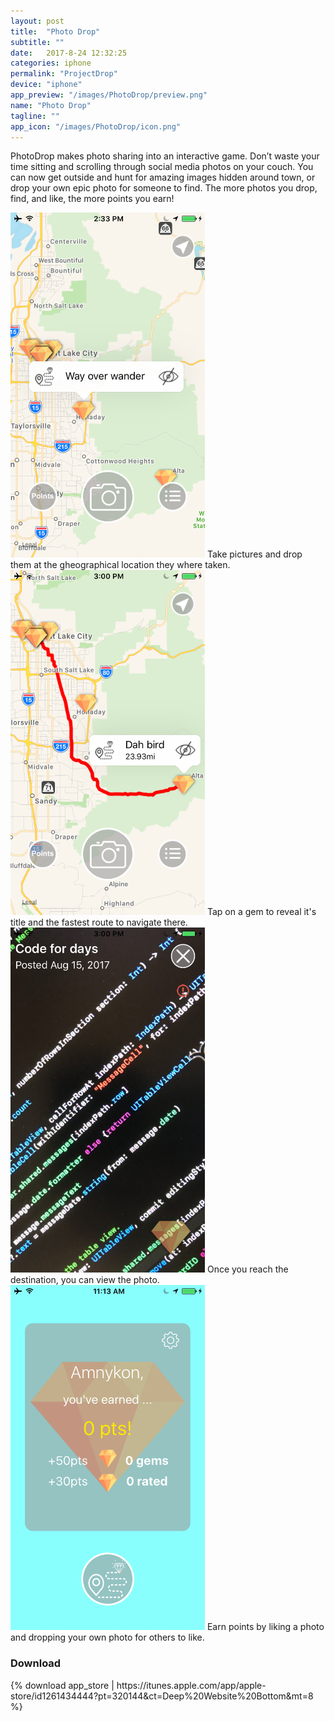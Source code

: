 ```yaml
---
layout: post
title:  "Photo Drop"
subtitle: ""
date:   2017-8-24 12:32:25
categories: iphone
permalink: "ProjectDrop"
device: "iphone"
app_preview: "/images/PhotoDrop/preview.png"
name: "Photo Drop"
tagline: ""
app_icon: "/images/PhotoDrop/icon.png"
---
```


PhotoDrop makes photo sharing into an interactive game. 
Don’t waste your time sitting and scrolling through social media photos on your couch. 
You can now get outside and hunt for amazing images hidden around town, or drop your own epic photo for someone to find. The more photos you drop, find, and like, the more points you earn!

<img src="/images/PhotoDrop/PhotoDropWayOverWander.png" height="552px" width="311px" class="content__item-img-center animated zoomIn">
Take pictures and drop them at the gheographical location they where taken.

<img src="/images/PhotoDrop/PhotoDropRouteToDabird.png" height="552px" width="311px" class="content__item-img-center animated zoomIn">
Tap on a gem to reveal it's title and the fastest route to navigate there.

<img src="/images/PhotoDrop/PhotoDropCodeForDays.png" height="552px" width="311px" class="content__item-img-center animated zoomIn">
Once you reach the destination, you can view the photo.

<img src="/images/PhotoDrop/PhotoDropPoints.png" height="552px" width="311px" class="content__item-img-center animated zoomIn">
Earn points by liking a photo and dropping your own photo for others to like.

<h3 id="section_title">Download</h3>
{% download app_store | https://itunes.apple.com/app/apple-store/id1261434444?pt=320144&ct=Deep%20Website%20Bottom&mt=8 %}
